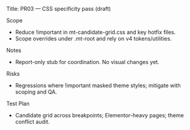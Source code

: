Title: PR03 — CSS specificity pass (draft)

Scope
- Reduce !important in mt-candidate-grid.css and key hotfix files.
- Scope overrides under .mt-root and rely on v4 tokens/utilities.

Notes
- Report-only stub for coordination. No visual changes yet.

Risks
- Regressions where !important masked theme styles; mitigate with scoping and QA.

Test Plan
- Candidate grid across breakpoints; Elementor-heavy pages; theme conflict audit.
